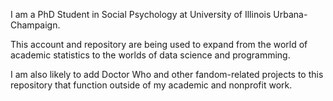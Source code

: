 I am a PhD Student in Social Psychology at University of Illinois Urbana-Champaign.

This account and repository are being used to expand from the world of academic statistics to the worlds of data science and programming.

I am also likely to add Doctor Who and other fandom-related projects to this repository that function outside of my academic and nonprofit work.

<!--
**billsilvia/billsilvia** is a ✨ _special_ ✨ repository because its `README.md` (this file) appears on your GitHub profile.

Here are some ideas to get you started:

- 🔭 I’m currently working on ...
- 🌱 I’m currently learning ...
- 👯 I’m looking to collaborate on ...
- 🤔 I’m looking for help with ...
- 💬 Ask me about ...
- 📫 How to reach me: ...
- 😄 Pronouns: ...
- ⚡ Fun fact: ...
-->
